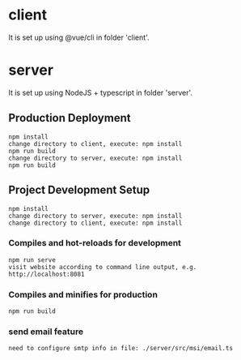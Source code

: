 # client

It is set up using @vue/cli in folder 'client'.

# server

It is set up using NodeJS + typescript in folder 'server'.

## Production Deployment

```
npm install
change directory to client, execute: npm install
npm run build
change directory to server, execute: npm install
npm run build
```

## Project Development Setup

```
npm install
change directory to server, execute: npm install
change directory to client, execute: npm install
```

### Compiles and hot-reloads for development

```
npm run serve
visit website according to command line output, e.g. http://localhost:8081
```

### Compiles and minifies for production

```
npm run build
```


### send email feature

```
need to configure smtp info in file: ./server/src/msi/email.ts
```

